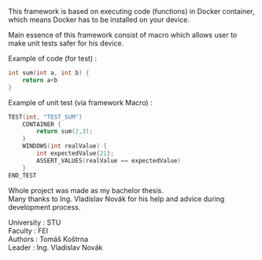 This framework is based on executing code (functions) in Docker
container, which means Docker has to be installed on your device.

Main essence of this framework consist of macro which allows user
to make unit tests safer for his device.

Example of code (for test) : 

```c++
int sum(int a, int b) {
    return a+b
}
```

Example of unit test (via framework Macro) :

```c++
TEST(int, "TEST_SUM")
    CONTAINER {
        return sum(2,3);
    }
    WINDOWS(int realValue) {
        int expectedValue{21};
        ASSERT_VALUES(realValue == expectedValue)
    }
END_TEST
```

Whole project was made as my bachelor thesis.<br>
Many thanks to Ing. Vladislav Novák for his help and advice during
development process.

University : STU <br>
Faculty : FEI <br>
Authors : Tomáš Koštrna <br>
Leader : Ing. Vladislav Novák


